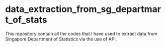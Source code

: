 # data_extraction_from_sg_departmart_of_stats
This repository contain all the codes that I have used to extract data from Singapore Department of Statistics via the use of API.

